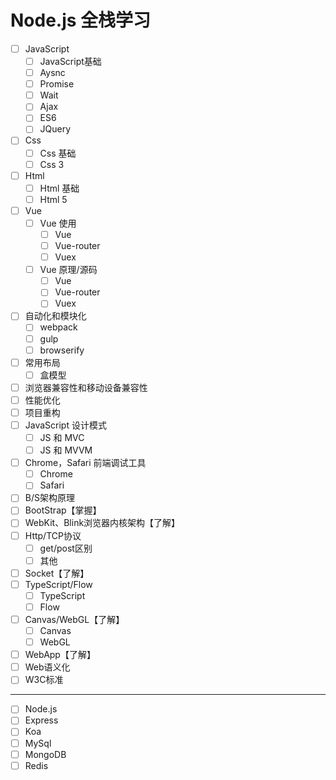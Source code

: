 # Node.js 全栈学习

- [ ] JavaScript
	- [ ] JavaScript基础
	- [ ] Aysnc
	- [ ] Promise
	- [ ] Wait
	- [ ] Ajax
	- [ ] ES6
	- [ ] JQuery
- [ ] Css
	- [ ] Css 基础
	- [ ] Css 3
- [ ] Html
	- [ ] Html 基础
	- [ ] Html 5
- [ ] Vue
	- [ ] Vue 使用
		- [ ] Vue
		- [ ] Vue-router
		- [ ] Vuex
	- [ ] Vue 原理/源码
		- [ ] Vue
		- [ ] Vue-router
		- [ ] Vuex
- [ ] 自动化和模块化
	- [ ] webpack
	- [ ] gulp
	- [ ] browserify
- [ ] 常用布局
	- [ ] 盒模型
- [ ] 浏览器兼容性和移动设备兼容性
- [ ] 性能优化
- [ ] 项目重构
- [ ] JavaScript 设计模式
	- [ ] JS 和 MVC
	- [ ] JS 和 MVVM
- [ ] Chrome，Safari 前端调试工具
	- [ ] Chrome
	- [ ] Safari
- [ ] B/S架构原理
- [ ] BootStrap【掌握】
- [ ] WebKit、Blink浏览器内核架构【了解】
- [ ] Http/TCP协议
	- [ ] get/post区别
	- [ ] 其他
- [ ] Socket【了解】
- [ ] TypeScript/Flow
	- [ ] TypeScript
	- [ ] Flow
- [ ] Canvas/WebGL【了解】
	- [ ] Canvas
	- [ ] WebGL
- [ ] WebApp【了解】
- [ ] Web语义化
- [ ] W3C标准
---
- [ ] Node.js
- [ ] Express
- [ ] Koa
- [ ] MySql
- [ ] MongoDB
- [ ] Redis
